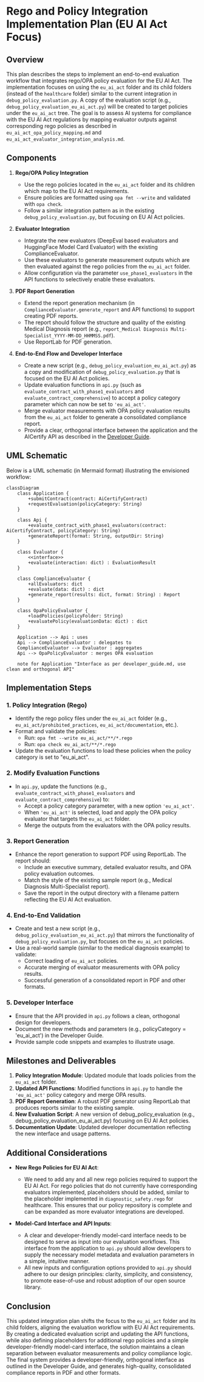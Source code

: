 # Rego and Policy Integration Implementation Plan (EU AI Act Focus)

## Overview
This plan describes the steps to implement an end-to-end evaluation workflow that integrates rego/OPA policy evaluation for the EU AI Act. The implementation focuses on using the `eu_ai_act` folder and its child folders (instead of the `healthcare` folder) similar to the current integration in `debug_policy_evaluation.py`. A copy of the evaluation script (e.g., `debug_policy_evaluation_eu_ai_act.py`) will be created to target policies under the `eu_ai_act` tree. The goal is to assess AI systems for compliance with the EU AI Act regulations by mapping evaluator outputs against corresponding rego policies as described in `eu_ai_act_opa_policy_mapping.md` and `eu_ai_act_evaluator_integration_analysis.md`.

## Components

1. **Rego/OPA Policy Integration**
   - Use the rego policies located in the `eu_ai_act` folder and its children which map to the EU AI Act requirements.
   - Ensure policies are formatted using `opa fmt --write` and validated with `opa check`.
   - Follow a similar integration pattern as in the existing `debug_policy_evaluation.py`, but focusing on EU AI Act policies.

2. **Evaluator Integration**
   - Integrate the new evaluators (DeepEval based evaluators and HuggingFace Model Card Evaluator) with the existing ComplianceEvaluator.
   - Use these evaluators to generate measurement outputs which are then evaluated against the rego policies from the `eu_ai_act` folder.
   - Allow configuration via the parameter `use_phase1_evaluators` in the API functions to selectively enable these evaluators.

3. **PDF Report Generation**
   - Extend the report generation mechanism (in `ComplianceEvaluator.generate_report` and API functions) to support creating PDF reports.
   - The report should follow the structure and quality of the existing Medical Diagnosis report (e.g., `report_Medical Diagnosis Multi-Specialist_YYYY-MM-DD_HHMMSS.pdf`).
   - Use ReportLab for PDF generation.

4. **End-to-End Flow and Developer Interface**
   - Create a new script (e.g., `debug_policy_evaluation_eu_ai_act.py`) as a copy and modification of `debug_policy_evaluation.py` that is focused on the EU AI Act policies.
   - Update evaluation functions in `api.py` (such as `evaluate_contract_with_phase1_evaluators` and `evaluate_contract_comprehensive`) to accept a policy category parameter which can now be set to `'eu_ai_act'`.
   - Merge evaluator measurements with OPA policy evaluation results from the `eu_ai_act` folder to generate a consolidated compliance report.
   - Provide a clear, orthogonal interface between the application and the AICertify API as described in the [Developer Guide](../docs/developer_guide.md).

## UML Schematic
Below is a UML schematic (in Mermaid format) illustrating the envisioned workflow:

```mermaid
classDiagram
    class Application {
        +submitContract(contract: AiCertifyContract)
        +requestEvaluation(policyCategory: String)
    }
    
    class Api {
        +evaluate_contract_with_phase1_evaluators(contract: AiCertifyContract, policyCategory: String)
        +generateReport(format: String, outputDir: String)
    }
    
    class Evaluator {
        <<interface>>
        +evaluate(interaction: dict) : EvaluationResult
    }
    
    class ComplianceEvaluator {
        +allEvaluators: dict
        +evaluate(data: dict) : dict
        +generate_report(results: dict, format: String) : Report
    }
    
    class OpaPolicyEvaluator {
        +loadPolicies(policyFolder: String)
        +evaluatePolicy(evaluationData: dict) : dict
    }
    
    Application --> Api : uses
    Api --> ComplianceEvaluator : delegates to
    ComplianceEvaluator --> Evaluator : aggregates
    Api --> OpaPolicyEvaluator : merges OPA evaluation
    
    note for Application "Interface as per developer_guide.md, use clean and orthogonal API"
```

## Implementation Steps

### 1. Policy Integration (Rego)
- Identify the rego policy files under the `eu_ai_act` folder (e.g., `eu_ai_act/prohibited_practices`, `eu_ai_act/documentation`, etc.).
- Format and validate the policies:
  - Run: `opa fmt --write eu_ai_act/**/*.rego`
  - Run: `opa check eu_ai_act/**/*.rego`
- Update the evaluation functions to load these policies when the policy category is set to "eu_ai_act".

### 2. Modify Evaluation Functions
- In `api.py`, update the functions (e.g., `evaluate_contract_with_phase1_evaluators` and `evaluate_contract_comprehensive`) to:
  - Accept a policy category parameter, with a new option `'eu_ai_act'`.
  - When `'eu_ai_act'` is selected, load and apply the OPA policy evaluator that targets the `eu_ai_act` folder.
  - Merge the outputs from the evaluators with the OPA policy results.

### 3. Report Generation
- Enhance the report generation to support PDF using ReportLab. The report should:
  - Include an executive summary, detailed evaluator results, and OPA policy evaluation outcomes.
  - Match the style of the existing sample report (e.g., Medical Diagnosis Multi-Specialist report).
  - Save the report in the output directory with a filename pattern reflecting the EU AI Act evaluation.

### 4. End-to-End Validation
- Create and test a new script (e.g., `debug_policy_evaluation_eu_ai_act.py`) that mirrors the functionality of `debug_policy_evaluation.py`, but focuses on the `eu_ai_act` policies.
- Use a real-world sample (similar to the medical diagnosis example) to validate:
  - Correct loading of `eu_ai_act` policies.
  - Accurate merging of evaluator measurements with OPA policy results.
  - Successful generation of a consolidated report in PDF and other formats.

### 5. Developer Interface
- Ensure that the API provided in `api.py` follows a clean, orthogonal design for developers.
- Document the new methods and parameters (e.g., policyCategory = 'eu_ai_act') in the Developer Guide.
- Provide sample code snippets and examples to illustrate usage.

## Milestones and Deliverables

1. **Policy Integration Module**: Updated module that loads policies from the `eu_ai_act` folder.
2. **Updated API Functions**: Modified functions in `api.py` to handle the `'eu_ai_act'` policy category and merge OPA results.
3. **PDF Report Generation**: A robust PDF generator using ReportLab that produces reports similar to the existing sample.
4. **New Evaluation Script**: A new version of debug_policy_evaluation (e.g., debug_policy_evaluation_eu_ai_act.py) focusing on EU AI Act policies.
5. **Documentation Update**: Updated developer documentation reflecting the new interface and usage patterns.

## Additional Considerations

- **New Rego Policies for EU AI Act**: 
  - We need to add any and all new rego policies required to support the EU AI Act. For rego policies that do not currently have corresponding evaluators implemented, placeholders should be added, similar to the placeholder implemented in `diagnostic_safety.rego` for healthcare. This ensures that our policy repository is complete and can be expanded as more evaluator integrations are developed.

- **Model-Card Interface and API Inputs**:
  - A clear and developer-friendly model-card interface needs to be designed to serve as input into our evaluation workflows. This interface from the application to `api.py` should allow developers to supply the necessary model metadata and evaluation parameters in a simple, intuitive manner.
  - All new inputs and configuration options provided to `api.py` should adhere to our design principles: clarity, simplicity, and consistency, to promote ease-of-use and robust adoption of our open source library.

## Conclusion
This updated integration plan shifts the focus to the `eu_ai_act` folder and its child folders, aligning the evaluation workflow with EU AI Act requirements. By creating a dedicated evaluation script and updating the API functions, while also defining placeholders for additional rego policies and a simple developer-friendly model-card interface, the solution maintains a clean separation between evaluator measurements and policy compliance logic. The final system provides a developer-friendly, orthogonal interface as outlined in the Developer Guide, and generates high-quality, consolidated compliance reports in PDF and other formats. 